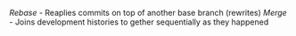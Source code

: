 *Rebase* - Reaplies commits on top of another base branch (rewrites)
*Merge* - Joins development histories to gether sequentially as they happened
